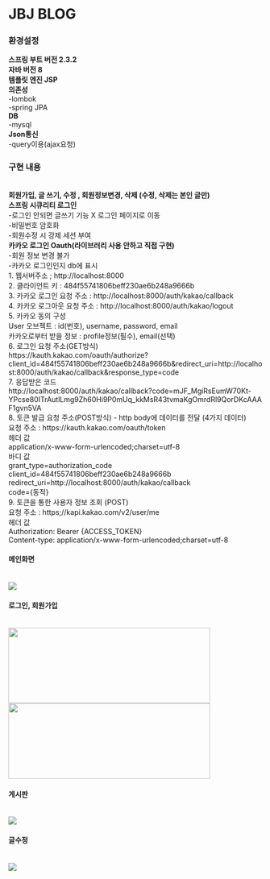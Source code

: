 # JBJ BLOG <br>
<h3>환경설정</h3>
<b>스프링 부트 버전 2.3.2</b><br>
<b>자바 버전 8</b><br>
<b>템플릿 엔진 JSP</b> <br>
<b>의존성</b> <br>
-lombok <br>
-spring JPA <br>
<b>DB</b><br>
-mysql <br>
<b>Json통신</b> <br>
-query이용(ajax요청) <br>
<h3>구현 내용</h3> <br>
<b>회원가입, 글 쓰기, 수정 , 회원정보변경, 삭제 (수정, 삭제는 본인 글만)</b> <br>
<b>스프링 시큐리티 로그인</b><br>
     -로그인 안되면 글쓰기 기능 X 로그인 페이지로 이동<br>
     -비밀번호 암호화<br>
     -회원수정 시 강제 세션 부여 <br>
<b>카카오 로그인 Oauth(라이브러리 사용 안하고 직접 구현)</b><br>
     -회원 정보 변경 불가<br>
     -카카오 로그인인지 db에 표시<br>
     1. 웹서버주소 ; http://localhost:8000<br>
     2. 클라이언트 키 : 484f55741806beff230ae6b248a9666b<br>
     3. 카카오 로그인 요청 주소 : http://localhost:8000/auth/kakao/callback<br>
     4. 카카오 로그아웃 요청 주소 : http://localhost:8000/auth/kakao/logout<br>
     5. 카카오 동의 구성<br>
     User 오브젝트 : id(번호), username, password, email<br>
     카카오로부터 받을 정보 : profile정보(필수), email(선택)<br>
     6. 로그인 요청 주소(GET방식)<br>
     https://kauth.kakao.com/oauth/authorize?                                    client_id=484f55741806beff230ae6b248a9666b&redirect_uri=http://localhost:8000/auth/kakao/callback&response_type=code <br>
     7. 응답받은 코드<br>
     http://localhost:8000/auth/kakao/callback?code=mJF_MgiRsEumW70Kt-  YPcse80ITrAutlLmg9Zh60Hi9P0mUq_kkMsR43tvmaKgOmrdRl9QorDKcAAAF1gvn5VA<br>
     8. 토큰 발급 요청 주소(POST방식) - http body에 데이터를 전달 (4가지 데이터)<br>
     요청 주소 : https://kauth.kakao.com/oauth/token<br>
     헤더 값<br>
     application/x-www-form-urlencoded;charset=utf-8<br>
     바디 값<br>
     grant_type=authorization_code<br>
     client_id=484f55741806beff230ae6b248a9666b<br>
     redirect_uri=http://localhost:8000/auth/kakao/callback<br>
     code={동적}<br>
     9. 토큰을 통한 사용자 정보 조회 (POST)<br>
     요청 주소 : https;//kapi.kakao.com/v2/user/me<br>
     헤더 값<br>
     Authorization: Bearer {ACCESS_TOKEN}<br>
     Content-type: application/x-www-form-urlencoded;charset=utf-8<br>
<h4>메인화면</h4><br>
<img src="https://user-images.githubusercontent.com/61040284/97426184-71ad5980-1956-11eb-99c1-5bae8296b3be.png"><br>
<h4>로그인, 회원가입</h4><br>
<img src="https://user-images.githubusercontent.com/61040284/97426190-72de8680-1956-11eb-80c1-0859bbdf95e2.png" width="400" height="150">
<img src="https://user-images.githubusercontent.com/61040284/97427498-fcdb1f00-1957-11eb-9f2a-e31c4dd5ad7b.png" width="400" height="150"> <br>
<h4>게시판</h4><br>
<img src="https://user-images.githubusercontent.com/61040284/97426200-7540e080-1956-11eb-8644-859e18fc43ed.png"><br>
<h4>글수정</h4><br>
<img src="https://user-images.githubusercontent.com/61040284/97426208-770aa400-1956-11eb-8329-8f8f263095ed.png">
